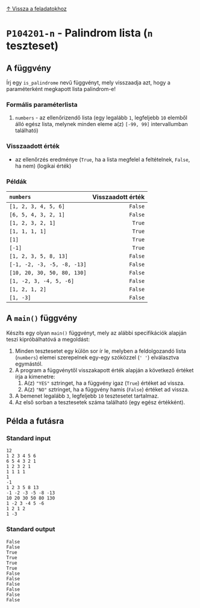 
[↑ Vissza a feladatokhoz](./README.md)

# `P104201-n` - Palindrom lista (`n` teszteset)

## A függvény

Írj egy `is_palindrome` nevű függvényt, mely visszaadja azt, hogy a paraméterként megkapott lista palindrom-e!

### Formális paraméterlista

1. `numbers` - az ellenőrizendő lista (egy legalább `1`, legfeljebb `10` elemből álló egész lista, melynek minden eleme a(z) `[-99, 99]` intervallumban található)

### Visszaadott érték

* az ellenőrzés eredménye (`True`, ha a lista megfelel a feltételnek, `False`, ha nem) (logikai érték)

### Példák

| `numbers` | Visszaadott érték | 
| :--- | --: | 
| `[1, 2, 3, 4, 5, 6]` | `False` | 
| `[6, 5, 4, 3, 2, 1]` | `False` | 
| `[1, 2, 3, 2, 1]` | `True` | 
| `[1, 1, 1, 1]` | `True` | 
| `[1]` | `True` | 
| `[-1]` | `True` | 
| `[1, 2, 3, 5, 8, 13]` | `False` | 
| `[-1, -2, -3, -5, -8, -13]` | `False` | 
| `[10, 20, 30, 50, 80, 130]` | `False` | 
| `[1, -2, 3, -4, 5, -6]` | `False` | 
| `[1, 2, 1, 2]` | `False` | 
| `[1, -3]` | `False` | 

## A `main()` függvény

Készíts egy olyan `main()` függvényt, mely az alábbi specifikációk alapján teszi kipróbálhatóvá a megoldást:

1. Minden tesztesetet egy külön sor ír le, melyben a feldolgozandó lista (`numbers`) elemei szerepelnek egy-egy szóközzel (`' '`) elválasztva egymástól.
1. A program a függvénytől visszakapott érték alapján a következő értéket írja a kimenetre:
	1. A(z) `"YES"` sztringet, ha a függvény igaz (`True`) értéket ad vissza.
	1. A(z) `"NO"` sztringet, ha a függvény hamis (`False`) értéket ad vissza.
1. A bemenet legalább `3`, legfeljebb `10` tesztesetet tartalmaz.
1. Az első sorban a tesztesetek száma található (egy egész értékként).

## Példa a futásra

### Standard input

```
12
1 2 3 4 5 6
6 5 4 3 2 1
1 2 3 2 1
1 1 1 1
1
-1
1 2 3 5 8 13
-1 -2 -3 -5 -8 -13
10 20 30 50 80 130
1 -2 3 -4 5 -6
1 2 1 2
1 -3
```

### Standard output

```
False
False
True
True
True
True
False
False
False
False
False
False
```
